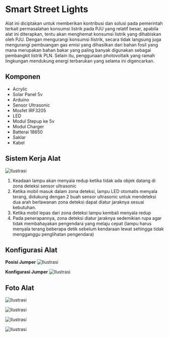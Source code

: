 # Smart Street Lights

Alat ini diciptakan untuk memberikan kontribusi dan solusi pada pemerintah terkait permasalahan konsumsi listrik pada PJU yang relatif besar, apabila alat ini diterapkan, tentu akan menghemat konsumsi listrik yang dihabiskan oleh PJU. Dengan mengurangi konsumsi llistrik, secara tidak langsung juga mengurangi pembuangan gas emisi yang dihasilkan dari bahan fosil yang mana merupakan bahan bakar yang paling banyak digunakan sebagai pembangkit listrik PLN. Selain itu, penggunaan photovoltaik yang ramah lingkungan mendukung energi terbarukan yang selama ini digencarkan. 

## Komponen
 - Acrylic
 - Solar Panel 5v
 - Arduino
 - Sensor Ultrasonic
 - Mosfet IRF3205
 - LED 
 - Modul Stepup ke 5v
 - Modul Charger
 - Batterai 18650
 - Saklar
 - Kabel


## Sistem Kerja Alat
![Ilustrasi](Assets/Ilustrasi.png)
1.	Keadaan lampu akan menyala redup ketika tidak ada objek datang di zona deteksi sensor ultrasonic
2.	Ketika mobil masuk dalam zona deteksi, lampu LED otomatis menyala terang, didukung dengan 2 buah  sensor ultrasonic untuk mendeteksi dua arah berlawanan zona deteksi dapat diatur jaraknya sesuai kebutuhan.
3.	Ketika mobil lepas dari zona deteksi lampu kembali menyala redup
4.	Pada penerapannya, zona deteksi diatur jaraknya sedemikian rupa agar tidak membahayakan pengendara yang melaju cepat (lampu harus menyala terang beberapa detik sebelum kendaraan lewat sehingga tidak mengganggu penglihatan pengendara)


## Konfigurasi Alat
**Posisi Jumper**
![Ilustrasi](Assets/Device%20(8).jpg)


**Konfigurasi Jumper**
![Ilustrasi](Assets/SettingJumper.png)


## Foto Alat
![Ilustrasi](Assets/Device%20(4).jpg)

![Ilustrasi](Assets/Device%20(5).jpg)

![Ilustrasi](Assets/Device%20(15).jpg)

![Ilustrasi](Assets/Device%20(17).jpg)


